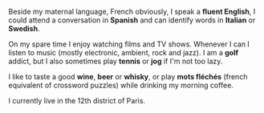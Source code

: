 Beside my maternal language, French obviously, I speak a **fluent English**, I could attend a conversation in **Spanish**
and can identify words in **Italian** or **Swedish**.

On my spare time I enjoy watching films and TV shows. Whenever I can I listen to music (mostly electronic, ambient, rock and jazz).
I am a **golf** addict, but I also sometimes play **tennis** or **jog** if I'm not too lazy.

I like to taste a good **wine**, **beer** or **whisky**, or play **mots fléchés** (french equivalent of crossword puzzles)
while drinking my morning coffee.
            
I currently live in the 12th district of Paris.